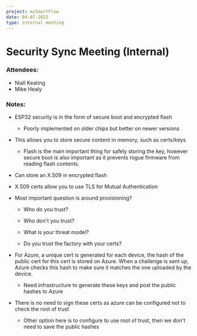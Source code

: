 ```yaml
---
project: mySmartFlow
date: 04-07-2022
type: internal meeting
---
```



# Security Sync Meeting (Internal)

### Attendees:
- Niall Keating
- Mike Healy


### Notes:
-   ESP32 security is in the form of secure boot and encrypted flash 
    
    -   Poorly implemented on older chips but better on newer versions 
        
-   This allows you to store secure content in memory, such as certs/keys 
    
    -   Flash is the main important thing for safely storing the key, however secure boot is also important as it prevents rogue firmware from reading flash contents. 
        
-   Can store an X.509 in encrypted flash 
    
-   X.509 certs allow you to use TLS for Mutual Authentication 
    
-   Most important question is around provisioning? 
    
    -   Who do you trust? 
        
    -   Who don't you trust? 
        
    -   What is your threat model? 
        
    -   Do you trust the factory with your certs?  
        
-   For Azure, a unique cert is generated for each device, the hash of the public cert for this cert is stored on Azure. When a challenge is sent up, Azure checks this hash to make sure it matches the one uploaded by the device. 
    
    -   Need infrastructure to generate these keys and post the public hashes to Azure 
        
-   There is no need to sign these certs as azure can be configured not to check the root of trust 
    
    -   Other option here is to configure to use root of trust, then we don't need to save the public hashes
